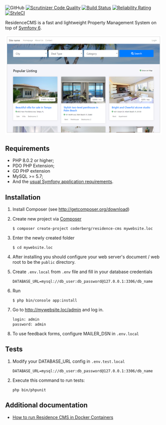 ![GitHub](https://img.shields.io/github/license/mashape/apistatus.svg) [![Scrutinizer Code Quality](https://scrutinizer-ci.com/g/Coderberg/ResidenceCMS/badges/quality-score.png?b=master)](https://scrutinizer-ci.com/g/Coderberg/ResidenceCMS/?branch=master) [![Build Status](https://app.travis-ci.com/Coderberg/ResidenceCMS.svg?branch=master)](https://app.travis-ci.com/github/Coderberg/ResidenceCMS) [![Reliability Rating](https://sonarcloud.io/api/project_badges/measure?project=Coderberg_ResidenceCMS&metric=reliability_rating)](https://sonarcloud.io/dashboard?id=Coderberg_ResidenceCMS) [![StyleCI](https://github.styleci.io/repos/148062622/shield?branch=master)](https://github.styleci.io/repos/148062622?branch=master)

ResidenceCMS is a fast and lightweight Property Management System on top of [Symfony 6][1].

![GitHub](https://raw.githubusercontent.com/Coderberg/ResidenceCMS/master/docs/images/screenshot.png)

## Requirements

- PHP 8.0.2 or higher;
- PDO PHP Extension;
- GD PHP extension
- MySQL >= 5.7;
- And the [usual Symfony application requirements][2].

## Installation

1. Install Composer (see http://getcomposer.org/download)

2. Create new project via [Composer][3]

   ```
   $ composer create-project coderberg/residence-cms mywebsite.loc
   ```
3. Enter the newly created folder

   ```
   $ cd mywebsite.loc
   ```

4. After installing you should configure your web server's document / web root to be the ```public``` directory.

5. Create ```.env.local``` from ```.env``` file and fill in your database credentials

    ```
    DATABASE_URL=mysql://db_user:db_password@127.0.0.1:3306/db_name
    ```

6. Run

    ```
    $ php bin/console app:install
    ```

7. Go to http://mywebsite.loc/admin and log in.

   ```
   login: admin
   password: admin
   ```

8. To use feedback forms, configure MAILER_DSN in ```.env.local```

## Tests

1. Modify your DATABASE_URL config in ```.env.test.local```

   ```
   DATABASE_URL=mysql://db_user:db_password@127.0.0.1:3306/db_name
   ```

2. Execute this command to run tests:

   ```
   php bin/phpunit
   ```

## Additional documentation
- [How to run Residence CMS in Docker Containers][4]

[1]: https://symfony.com/
[2]: https://symfony.com/doc/current/setup.html#technical-requirements
[3]: https://getcomposer.org/doc/03-cli.md#create-project
[4]: https://github.com/Coderberg/ResidenceCMS/blob/master/docs/docker.md
